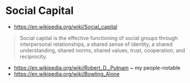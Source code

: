 # Social Capital

* https://en.wikipedia.org/wiki/Social_capital
> Social capital is the effective functioning of social groups through interpersonal relationships, a shared sense of identity, a shared understanding, shared norms, shared values, trust, cooperation, and reciprocity.

* https://en.wikipedia.org/wiki/Robert_D._Putnam ~ my people-notable
* https://en.wikipedia.org/wiki/Bowling_Alone




